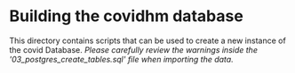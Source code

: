 # Building the covidhm database
This directory contains scripts that can be used to create a new instance of the covid Database.
*Please carefully review the warnings inside the '03_postgres_create_tables.sql' file when importing the data.*